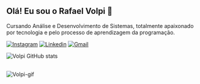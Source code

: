
## Olá! Eu sou o Rafael Volpi 👋
Cursando Análise e Desenvolvimento de Sistemas, totalmente apaixonado por tecnologia e pelo processo de aprendizagem da programação.

[![Instagram](https://img.shields.io/badge/Instagram-E4405F?style=for-the-badge&logo=instagram&logoColor=white)](https://www.instagram.com/umtaldevolpi/)
[![Linkedin](https://img.shields.io/badge/LinkedIn-0077B5?style=for-the-badge&logo=linkedin&logoColor=white)](https://www.linkedin.com/in/volpideveloper/)
[![Gmail](https://img.shields.io/badge/Gmail-D14836?style=for-the-badge&logo=gmail&logoColor=white)](mailto:volpideveloper@gmail.com)

![Volpi GitHub stats](https://github-readme-stats.vercel.app/api?username=volpidev&show_icons=true&theme=tokyonight)

<div style="display: inline_block"><br>
  <img align="center" alt="Volpi-gif" src="https://i.picasion.com/pic92/348f624add4049508e9bd2d448cf1ef7.gif">
</div>                                          

